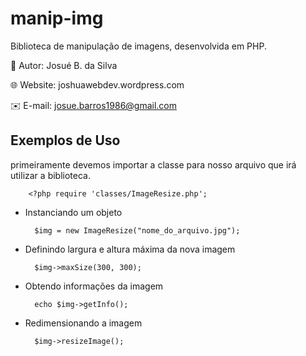 # manip-img
Biblioteca de manipulação de imagens, desenvolvida em PHP.

:bust_in_silhouette: Autor: Josué B. da Silva

:globe_with_meridians: Website: joshuawebdev.wordpress.com

:envelope: E-mail: josue.barros1986@gmail.com


## Exemplos de Uso

primeiramente devemos importar a classe para nosso arquivo que irá utilizar a biblioteca.

        <?php require 'classes/ImageResize.php';

- Instanciando um objeto

        $img = new ImageResize("nome_do_arquivo.jpg");

- Definindo largura e altura máxima da nova imagem

        $img->maxSize(300, 300);

- Obtendo informações da imagem

        echo $img->getInfo();

- Redimensionando a imagem

        $img->resizeImage();
